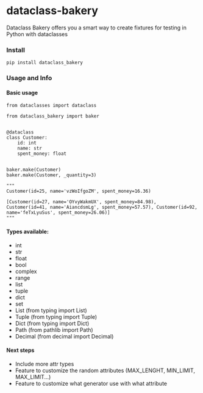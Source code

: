 # dataclass-bakery
Dataclass Bakery offers you a smart way to create fixtures for testing in Python with dataclasses

### Install

`pip install dataclass_bakery`

### Usage and Info

#### Basic usage

```
from dataclasses import dataclass

from dataclass_bakery import baker


@dataclass
class Customer:
    id: int
    name: str
    spent_money: float
    
    
baker.make(Customer)
baker.make(Customer, _quantity=3)

"""
Customer(id=25, name='vzWoIfgoZM', spent_money=16.36)

[Customer(id=27, name='OYvyWakmUX', spent_money=84.98), Customer(id=41, name='AiancdsmLg', spent_money=57.57), Customer(id=92, name='feTxLyuSus', spent_money=26.06)]
"""
```

#### Types available:

 - int
 - str
 - float
 - bool
 - complex
 - range
 - list
 - tuple
 - dict
 - set
 - List (from typing import List)
 - Tuple (from typing import Tuple)
 - Dict (from typing import Dict)
 - Path (from pathlib import Path)
 - Decimal (from decimal import Decimal)


#### Next steps

 - Include more attr types
 - Feature to customize the random attributes (MAX_LENGHT, MIN_LIMIT, MAX_LIMIT...)
 - Feature to customize what generator use with what attribute
